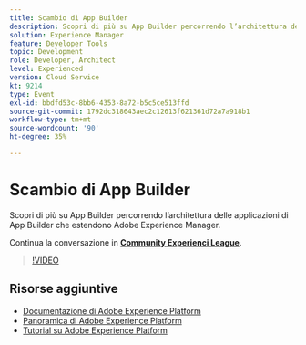 ```yaml
---
title: Scambio di App Builder
description: Scopri di più su App Builder percorrendo l’architettura delle applicazioni di App Builder che estendono Adobe Experience Manager.
solution: Experience Manager
feature: Developer Tools
topic: Development
role: Developer, Architect
level: Experienced
version: Cloud Service
kt: 9214
type: Event
exl-id: bbdfd53c-8bb6-4353-8a72-b5c5ce513ffd
source-git-commit: 1792dc318643aec2c12613f621361d72a7a918b1
workflow-type: tm+mt
source-wordcount: '90'
ht-degree: 35%

---
```


# Scambio di App Builder

Scopri di più su App Builder percorrendo l’architettura delle applicazioni di App Builder che estendono Adobe Experience Manager.

Continua la conversazione in **[Community Experienci League](https://adobe.ly/3uragoI)**.

>[!VIDEO](https://video.tv.adobe.com/v/337709/?quality=12&learn=on&hidetitle=true)

## Risorse aggiuntive

- [Documentazione di Adobe Experience Platform](https://experienceleague.adobe.com/docs/experience-platform.html?lang=it)
- [Panoramica di Adobe Experience Platform](https://experienceleague.adobe.com/docs/experience-platform/landing/home.html?lang=it)
- [Tutorial su Adobe Experience Platform](https://experienceleague.adobe.com/docs/platform-learn/tutorials/overview.html?lang=it)
